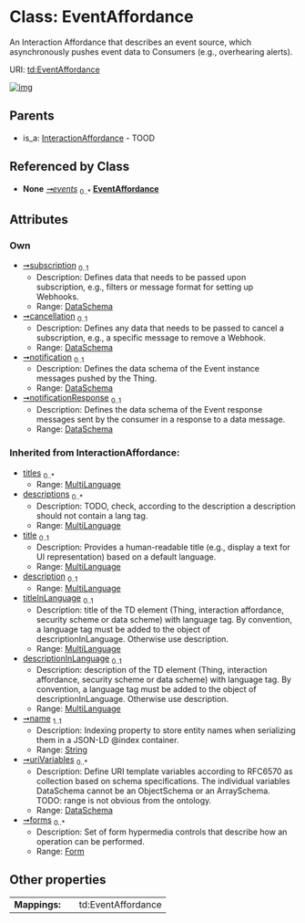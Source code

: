 
# Class: EventAffordance

An Interaction Affordance that describes an event source, which asynchronously pushes event data to Consumers (e.g., overhearing alerts).

URI: [td:EventAffordance](https://www.w3.org/2019/wot/td#EventAffordance)


[![img](https://yuml.me/diagram/nofunky;dir:TB/class/[MultiLanguage],[InteractionAffordance],[Form],[DataSchema]<notificationResponse%200..1-++[EventAffordance&#124;name(i):string],[DataSchema]<notification%200..1-++[EventAffordance],[DataSchema]<cancellation%200..1-++[EventAffordance],[DataSchema]<subscription%200..1-++[EventAffordance],[Thing]++-%20events%200..*>[EventAffordance],[InteractionAffordance]^-[EventAffordance],[Thing],[DataSchema])](https://yuml.me/diagram/nofunky;dir:TB/class/[MultiLanguage],[InteractionAffordance],[Form],[DataSchema]<notificationResponse%200..1-++[EventAffordance&#124;name(i):string],[DataSchema]<notification%200..1-++[EventAffordance],[DataSchema]<cancellation%200..1-++[EventAffordance],[DataSchema]<subscription%200..1-++[EventAffordance],[Thing]++-%20events%200..*>[EventAffordance],[InteractionAffordance]^-[EventAffordance],[Thing],[DataSchema])

## Parents

 *  is_a: [InteractionAffordance](InteractionAffordance.md) - TOOD

## Referenced by Class

 *  **None** *[➞events](thing__events.md)*  <sub>0..\*</sub>  **[EventAffordance](EventAffordance.md)**

## Attributes


### Own

 * [➞subscription](eventAffordance__subscription.md)  <sub>0..1</sub>
     * Description: Defines data that needs to be passed upon subscription, e.g., filters or message format for setting up Webhooks.
     * Range: [DataSchema](DataSchema.md)
 * [➞cancellation](eventAffordance__cancellation.md)  <sub>0..1</sub>
     * Description: Defines any data that needs to be passed to cancel a subscription, e.g., a specific message to remove a Webhook.
     * Range: [DataSchema](DataSchema.md)
 * [➞notification](eventAffordance__notification.md)  <sub>0..1</sub>
     * Description: Defines the data schema of the Event instance messages pushed by the Thing.
     * Range: [DataSchema](DataSchema.md)
 * [➞notificationResponse](eventAffordance__notificationResponse.md)  <sub>0..1</sub>
     * Description: Defines the data schema of the Event response messages sent by the consumer in a response to a data message.
     * Range: [DataSchema](DataSchema.md)

### Inherited from InteractionAffordance:

 * [titles](titles.md)  <sub>0..\*</sub>
     * Range: [MultiLanguage](MultiLanguage.md)
 * [descriptions](descriptions.md)  <sub>0..\*</sub>
     * Description: TODO, check, according to the description a description should not contain a lang tag.
     * Range: [MultiLanguage](MultiLanguage.md)
 * [title](title.md)  <sub>0..1</sub>
     * Description: Provides a human-readable title (e.g., display a text for UI representation) based on a default language.
     * Range: [MultiLanguage](MultiLanguage.md)
 * [description](description.md)  <sub>0..1</sub>
     * Range: [MultiLanguage](MultiLanguage.md)
 * [titleInLanguage](titleInLanguage.md)  <sub>0..1</sub>
     * Description: title of the TD element (Thing, interaction affordance, security scheme or data scheme) with language tag. By convention, a language tag must be added to the object of descriptionInLanguage. Otherwise use description.
     * Range: [MultiLanguage](MultiLanguage.md)
 * [descriptionInLanguage](descriptionInLanguage.md)  <sub>0..1</sub>
     * Description: description of the TD element (Thing, interaction affordance, security scheme or data scheme) with language tag. By convention, a language tag must be added to the object of descriptionInLanguage. Otherwise use description.
     * Range: [MultiLanguage](MultiLanguage.md)
 * [➞name](interactionAffordance__name.md)  <sub>1..1</sub>
     * Description: Indexing property to store entity names when serializing them in a JSON-LD @index container.
     * Range: [String](types/String.md)
 * [➞uriVariables](interactionAffordance__uriVariables.md)  <sub>0..\*</sub>
     * Description: Define URI template variables according to RFC6570 as collection based on schema specifications. The individual variables DataSchema cannot be an ObjectSchema or an ArraySchema. TODO: range is not obvious from the ontology.
     * Range: [DataSchema](DataSchema.md)
 * [➞forms](interactionAffordance__forms.md)  <sub>0..\*</sub>
     * Description: Set of form hypermedia controls that describe how an operation can be performed.
     * Range: [Form](Form.md)

## Other properties

|  |  |  |
| --- | --- | --- |
| **Mappings:** | | td:EventAffordance |